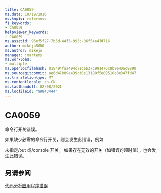 ```yaml
---
title: CA0059
ms.date: 10/19/2016
ms.topic: reference
f1_keywords:
- CA0059
helpviewer_keywords:
- CA0059
ms.assetid: 95ef5f27-7b5d-44f3-993c-06f54e47d716
author: mikejo5000
ms.author: mikejo
manager: jmartens
ms.workload:
- multiple
ms.openlocfilehash: 018494faa494c71ceb37c991476c8b9e40ac9890
ms.sourcegitcommit: ae6d47b09a439cd0e13180f5e89510e3e347fd47
ms.translationtype: MT
ms.contentlocale: zh-CN
ms.lasthandoff: 02/08/2021
ms.locfileid: "99843444"
---
```

# <a name="ca0059"></a>CA0059
命令行开关错误。

如果缺少必需的命令行开关，则会发生此错误，例如

未指定/out 或/console 开关。 如果存在无效的开关（如错误的超时值），也会发生此错误。

## <a name="see-also"></a>另请参阅
[代码分析应用程序错误](../code-quality/code-analysis-application-errors.md)
